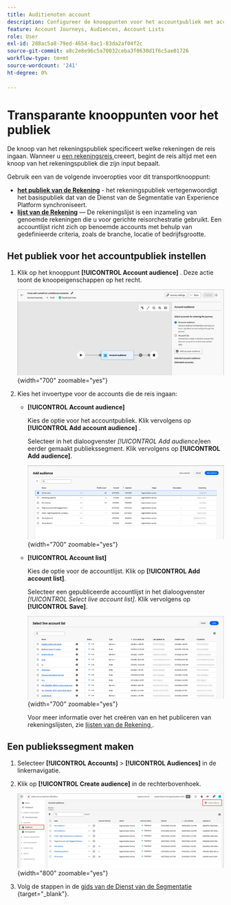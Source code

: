 ```yaml
---
title: Auditienoten account
description: Configureer de knooppunten voor het accountpubliek met accountsoorten of accountlijsten om de toegangspunten voor reizen voor doelgerichte organisatie in Journey Optimizer B2B edition te definiëren.
feature: Account Journeys, Audiences, Account Lists
role: User
exl-id: 288ac5a8-79ed-4654-8ac1-83da2af04f2c
source-git-commit: a8c2e8e96c5a70032ceba3f0630d1f6c5ae01726
workflow-type: tm+mt
source-wordcount: '241'
ht-degree: 0%

---
```



# Transparante knooppunten voor het publiek

De knoop van het rekeningspubliek specificeert welke rekeningen de reis ingaan. Wanneer u [ een rekeningsreis ](./journey-overview.md#create-an-account-journey) creeert, begint de reis altijd met een knoop van het rekeningspubliek die zijn input bepaalt.

Gebruik een van de volgende invoeropties voor dit transportknooppunt:

* **[het publiek van de Rekening](../audiences/account-audience-overview.md)** - het rekeningspubliek vertegenwoordigt het basispubliek dat van de Dienst van de Segmentatie van Experience Platform synchroniseert.
* **[lijst van de Rekening](../accounts/account-lists.md)** — De rekeningslijst is een inzameling van genoemde rekeningen die u voor gerichte reisorchestratie gebruikt. Een accountlijst richt zich op benoemde accounts met behulp van gedefinieerde criteria, zoals de branche, locatie of bedrijfsgrootte.

## Het publiek voor het accountpubliek instellen

1. Klik op het knooppunt **[!UICONTROL Account audience]** . Deze actie toont de knoopeigenschappen op het recht.

   ![ de wegknoop van de het publiek van de Rekening ](./assets/account-journey-account-audience-node.png){width="700" zoomable="yes"}

1. Kies het invoertype voor de accounts die de reis ingaan:

   * **[!UICONTROL Account audience]**

     Kies de optie voor het accountpubliek. Klik vervolgens op **[!UICONTROL Add account audience]** .

     Selecteer in het dialoogvenster _[!UICONTROL Add audience]_&#x200B;een eerder gemaakt publiekssegment. Klik vervolgens op **[!UICONTROL Add audience]**.

     ![ selecteer een publiekssegment voor de knoop ](./assets/node-audience-add-dialog.png){width="700" zoomable="yes"}

   * **[!UICONTROL Account list]**

     Kies de optie voor de accountlijst. Klik op **[!UICONTROL Add account list]**.

     Selecteer een gepubliceerde accountlijst in het dialoogvenster _[!UICONTROL Select live account list]_. Klik vervolgens op **[!UICONTROL Save]**.

     ![ selecteer een levende rekeningslijst voor de knoop ](./assets/account-journey-account-audience-select-account-list.png){width="700" zoomable="yes"}

     Voor meer informatie over het creëren van en het publiceren van rekeningslijsten, zie [ lijsten van de Rekening ](../accounts/account-lists.md).

## Een publiekssegment maken

1. Selecteer **[!UICONTROL Accounts]** > **[!UICONTROL Audiences]** in de linkernavigatie.

1. Klik op **[!UICONTROL Create audience]** in de rechterbovenhoek.

   ![ creeer een publiekssegment ](./assets/audiences-list-create.png){width="800" zoomable="yes"}

1. Volg de stappen in de [ gids van de Dienst van de Segmentatie ](https://experienceleague.adobe.com/en/docs/experience-platform/segmentation/types/account-audiences){target="_blank"}.
